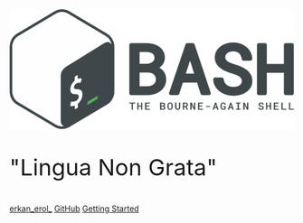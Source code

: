 ![Logo](images/bash-logo.png)

<p style="font-size: 40px !important;">"Lingua Non Grata"<p>

[erkan_erol_](https://twitter.com/erkan_erol_)
[GitHub](https://github.com/erkanerol/bash-lingua-non-grata)
[Getting Started](/slides/intro/aboutme)

